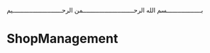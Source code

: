 بـــــــــــــــــــسم الله الرحــــــــــــــــــــــــــــمن الرحـــــــــــــــــــــــــــيم
# ShopManagement

